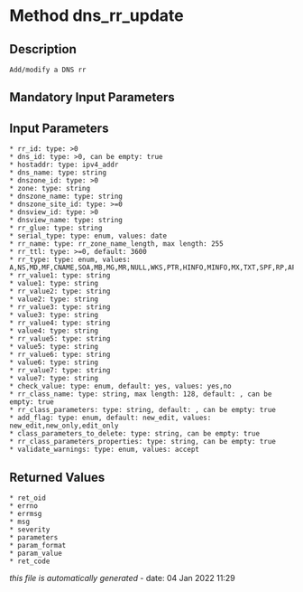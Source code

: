 # Method dns_rr_update

## Description
	Add/modify a DNS rr

## Mandatory Input Parameters

## Input Parameters
	* rr_id: type: >0
	* dns_id: type: >0, can be empty: true
	* hostaddr: type: ipv4_addr
	* dns_name: type: string
	* dnszone_id: type: >0
	* zone: type: string
	* dnszone_name: type: string
	* dnszone_site_id: type: >=0
	* dnsview_id: type: >0
	* dnsview_name: type: string
	* rr_glue: type: string
	* serial_type: type: enum, values: date
	* rr_name: type: rr_zone_name_length, max length: 255
	* rr_ttl: type: >=0, default: 3600
	* rr_type: type: enum, values: A,NS,MD,MF,CNAME,SOA,MB,MG,MR,NULL,WKS,PTR,HINFO,MINFO,MX,TXT,SPF,RP,AFSDB,X25,ISDN,RT,NSAP,NSAP_PTR,SIG,KEY,PX,GPOS,AAAA,LOC,NXT,EID,NIMLOC,SRV,ATMA,NAPTR,KX,CERT,A6,DNAME,OPT,DS,DNSSIG,NSEC,DNSKEY,NSEC3,NSEC3PARAM,CDS,CDNSKEY,CAA,TLSA,SSHFP,OPENPGPKEY,URI,AVC,NINFO,DLV,DHCID,EUI48,EUI64,NID,L32,L64
	* rr_value1: type: string
	* value1: type: string
	* rr_value2: type: string
	* value2: type: string
	* rr_value3: type: string
	* value3: type: string
	* rr_value4: type: string
	* value4: type: string
	* rr_value5: type: string
	* value5: type: string
	* rr_value6: type: string
	* value6: type: string
	* rr_value7: type: string
	* value7: type: string
	* check_value: type: enum, default: yes, values: yes,no
	* rr_class_name: type: string, max length: 128, default: , can be empty: true
	* rr_class_parameters: type: string, default: , can be empty: true
	* add_flag: type: enum, default: new_edit, values: new_edit,new_only,edit_only
	* class_parameters_to_delete: type: string, can be empty: true
	* rr_class_parameters_properties: type: string, can be empty: true
	* validate_warnings: type: enum, values: accept

## Returned Values
	* ret_oid
	* errno
	* errmsg
	* msg
	* severity
	* parameters
	* param_format
	* param_value
	* ret_code


*this file is automatically generated* - date: 04 Jan 2022 11:29